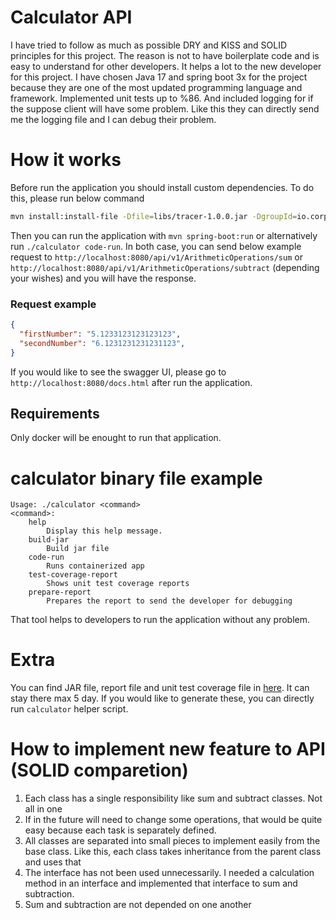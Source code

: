 # Calculator API
I have tried to follow as much as possible DRY and KISS and SOLID principles for this project. The reason is not to have boilerplate code and is easy to understand for other developers. It helps a lot to the new developer for this project. I have chosen Java 17 and spring boot 3x for the project because they are one of the most updated programming language and framework. Implemented unit tests up to %86. And included logging for if the suppose client will have some problem. Like this they can directly send me the logging file and I can debug their problem.

# How it works
Before run the application you should install custom dependencies. To do this, please run below command

```bash
mvn install:install-file -Dfile=libs/tracer-1.0.0.jar -DgroupId=io.corp.calculator -DartifactId=tracer -Dversion=1.0.0 -Dpackaging=jar
```

 Then you can run the application with `mvn spring-boot:run` or alternatively run `./calculator code-run`. In both case, you can send below example request to `http://localhost:8080/api/v1/ArithmeticOperations/sum` or `http://localhost:8080/api/v1/ArithmeticOperations/subtract` (depending your wishes) and you will have the response.
### Request example
```json
{
  "firstNumber": "5.1233123123123123",
  "secondNumber": "6.1231231231231123",
}
```
If you would like to see the swagger UI, please go to `http://localhost:8080/docs.html` after run the application.

## Requirements
Only docker will be enought to run that application.

# calculator binary file example
```text
Usage: ./calculator <command>
<command>:
    help
        Display this help message.
    build-jar
        Build jar file
    code-run
        Runs containerized app
    test-coverage-report
        Shows unit test coverage reports
    prepare-report
        Prepares the report to send the developer for debugging
```
 That tool helps to developers to run the application without any problem.

 # Extra
 You can find JAR file, report file and unit test coverage file in [here](https://github.com/serdarakyol/calculator/actions/runs/4772866045). It can stay there max 5 day. If you would like to generate these, you can directly run `calculator` helper script.

# How to implement new feature to API (SOLID comparetion)
1. Each class has a single responsibility like sum and subtract classes. Not all in one
2. If in the future will need to change some operations, that would be quite easy because each task is separately defined.
3. All classes are separated into small pieces to implement easily from the base class. Like this, each class takes inheritance from the parent class and uses that
4. The interface has not been used unnecessarily. I needed a calculation method in an interface and implemented that interface to sum and subtraction. 
5. Sum and subtraction are not depended on one another
